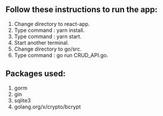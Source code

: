 ## Follow these instructions to run the app:
1. Change directory to react-app.
2. Type command : yarn install.
3. Type command : yarn start.
4. Start another terminal. 
5. Change directory to go/src.
6. Type command : go run CRUD_API.go.

## Packages used:
1. gorm
2. gin
3. sqlite3
4. golang.org/x/crypto/bcrypt
